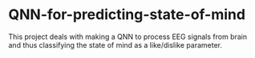 # QNN-for-predicting-state-of-mind
 This project deals with making a QNN to process EEG signals from brain and thus classifying the state of mind as a like/dislike parameter.
